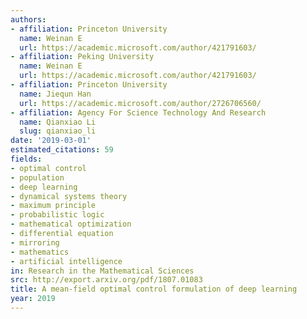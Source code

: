 ```yaml
---
authors:
- affiliation: Princeton University
  name: Weinan E
  url: https://academic.microsoft.com/author/421791603/
- affiliation: Peking University
  name: Weinan E
  url: https://academic.microsoft.com/author/421791603/
- affiliation: Princeton University
  name: Jiequn Han
  url: https://academic.microsoft.com/author/2726706560/
- affiliation: Agency For Science Technology And Research
  name: Qianxiao Li
  slug: qianxiao_li
date: '2019-03-01'
estimated_citations: 59
fields:
- optimal control
- population
- deep learning
- dynamical systems theory
- maximum principle
- probabilistic logic
- mathematical optimization
- differential equation
- mirroring
- mathematics
- artificial intelligence
in: Research in the Mathematical Sciences
src: http://export.arxiv.org/pdf/1807.01083
title: A mean-field optimal control formulation of deep learning
year: 2019
---
```

